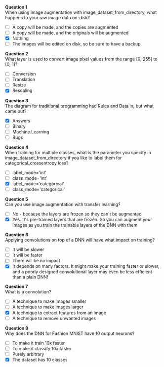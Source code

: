 **Question 1**<br>
When using image augmentation with image_dataset_from_directory, what happens to your raw image data on-disk?
- [ ] A copy will be made, and the copies are augmented
- [ ] A copy will be made, and the originals will be augmented
- [x] Nothing
- [ ] The images will be edited on disk, so be sure to have a backup

**Question 2**<br>
What layer is used to convert image pixel values from the range [0, 255] to [0, 1]? 
- [ ] Conversion
- [ ] Translation
- [ ] Resize
- [x] Rescaling

**Question 3**<br>
The diagram for traditional programming had Rules and Data in, but what came out?
- [x] Answers
- [ ] Binary
- [ ] Machine Learning
- [ ] Bugs

**Question 4**<br>
When training for multiple classes, what is the parameter you specify in image_dataset_from_directory if you like to label them for categorical_crossentropy loss?
- [ ] label_mode='int'
- [ ] class_mode='int'
- [x] label_mode='categorical'
- [ ] class_mode='categorical'

**Question 5**<br>
Can you use image augmentation with transfer learning? 
- [ ] No - because the layers are frozen so they can't be augmented
- [x] Yes. It's pre-trained layers that are frozen. So you can augment your images as you train the trainable layers of the DNN with them

**Question 6**<br>
Applying convolutions on top of a DNN will have what impact on training?
- [ ] It will be slower
- [ ] It will be faster
- [ ] There will be no impact
- [x] It depends on many factors. It might make your training faster or slower, and a poorly designed convolutional layer may even be less efficient than a plain DNN!

**Question 7**<br>
What is a convolution? 
- [ ] A technique to make images smaller
- [ ] A technique to make images larger
- [x] A technique to extract features from an image
- [ ] A technique to remove unwanted images

**Question 8**<br>
Why does the DNN for Fashion MNIST have 10 output neurons?
- [ ] To make it train 10x faster
- [ ] To make it classify 10x faster
- [ ] Purely arbitrary
- [x] The dataset has 10 classes
